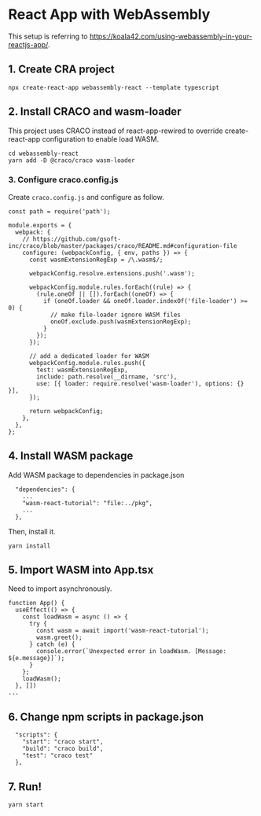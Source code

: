 # React App with WebAssembly
This setup is referring to 
https://koala42.com/using-webassembly-in-your-reactjs-app/.


## 1. Create CRA project
```
npx create-react-app webassembly-react --template typescript
```

## 2. Install CRACO and wasm-loader
This project uses CRACO instead of react-app-rewired to override create-react-app configuration to enable load WASM.
```
cd webassembly-react
yarn add -D @craco/craco wasm-loader
```

### 3. Configure craco.config.js
Create `craco.config.js` and configure as follow.
```
const path = require('path');

module.exports = {
  webpack: {
    // https://github.com/gsoft-inc/craco/blob/master/packages/craco/README.md#configuration-file
    configure: (webpackConfig, { env, paths }) => {
      const wasmExtensionRegExp = /\.wasm$/;

      webpackConfig.resolve.extensions.push('.wasm');

      webpackConfig.module.rules.forEach((rule) => {
        (rule.oneOf || []).forEach((oneOf) => {
          if (oneOf.loader && oneOf.loader.indexOf('file-loader') >= 0) {
            // make file-loader ignore WASM files
            oneOf.exclude.push(wasmExtensionRegExp);
          }
        });
      });

      // add a dedicated loader for WASM
      webpackConfig.module.rules.push({
        test: wasmExtensionRegExp,
        include: path.resolve(__dirname, 'src'),
        use: [{ loader: require.resolve('wasm-loader'), options: {} }],
      });

      return webpackConfig;
    },
  },
};
```

## 4. Install WASM package
Add WASM package to dependencies in package.json
```
  "dependencies": {
    ...
    "wasm-react-tutorial": "file:../pkg",
    ...
  },
```

Then, install it.
```
yarn install
```

## 5. Import WASM into App.tsx
Need to import asynchronously.
```
function App() {
  useEffect(() => {
    const loadWasm = async () => {
      try {
        const wasm = await import('wasm-react-tutorial');
        wasm.greet();
      } catch (e) {
        console.error(`Unexpected error in loadWasm. [Message: ${e.message}]`);
      }
    };
    loadWasm(); 
  }, [])
...
```

## 6. Change npm scripts in package.json
```
  "scripts": {
    "start": "craco start",
    "build": "craco build",
    "test": "craco test"
  },
```

## 7. Run!
```
yarn start
```
